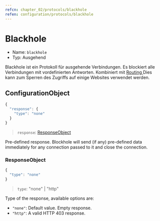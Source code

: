```yaml
---
refcn: chapter_02/protocols/blackhole
refen: configuration/protocols/blackhole
---
```

# Blackhole

* Name: `blackhole`
* Typ: Ausgehend

Blackhole ist ein Protokoll für ausgehende Verbindungen. Es blockiert alle Verbindungen mit vordefinierten Antworten. Kombiniert mit [ Routing ](../routing.md) Dies kann zum Sperren des Zugriffs auf einige Websites verwendet werden.

## ConfigurationObject

```javascript
{
  "response": {
    "type": "none"
  }
}
```

> `response`: [ResponseObject](#responseobject)

Pre-defined response. Blockhole will send (if any) pre-defined data immediately for any connection passed to it and close the connection.

### ResponseObject

```javascript
{
  "type": "none"
}
```

> `type`: "none" | "http"

Type of the response, available options are:

* `"none"`: Default value. Empty response.
* `"http"`: A valid HTTP 403 response.